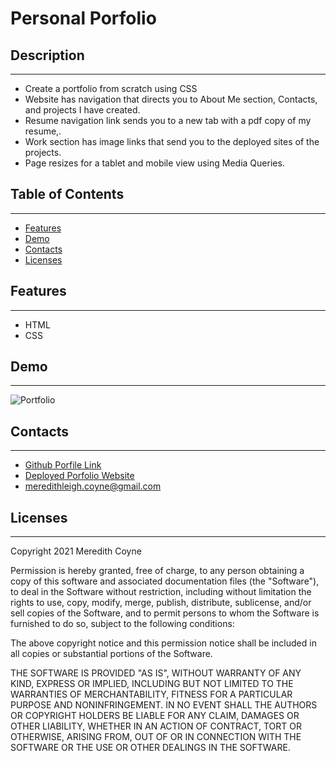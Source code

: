 # Personal Porfolio

## Description
--------------
* Create a portfolio from scratch using CSS
* Website has navigation that directs you to About Me section, Contacts, and projects I have created.
* Resume navigation link sends you to a new tab with a pdf copy of my resume,.
* Work section has image links that send you to the deployed sites of the projects.
* Page resizes for a tablet and mobile view using Media Queries.

## Table of Contents
---------------------
* [Features](https://github.com/meredithcoyne/advance_portfolio#Features)
* [Demo](https://github.com/meredithcoyne/advance_portfolio#Demo)
* [Contacts](https://github.com/meredithcoyne/advance_portfolio#Contacts)
* [Licenses](https://github.com/meredithcoyne/advance_portfolio#Licenses)
## Features
-----------
* HTML
* CSS

## Demo
--------
![Portfolio](assets\misc\updated_portfolio.gif)

  
## Contacts
-----------

* [Github Porfile Link](https://github.com/meredithcoyne/)
* [Deployed Porfolio Website](https://meredithcoyne.github.io/advance_portfolio/)
* [meredithleigh.coyne@gmail.com](meredithleigh.coyne@gmail.com)

## Licenses
-----------
Copyright 2021 Meredith Coyne

Permission is hereby granted, free of charge, to any person obtaining a copy of this software and associated documentation files (the "Software"), to deal in the Software without restriction, including without limitation the rights to use, copy, modify, merge, publish, distribute, sublicense, and/or sell copies of the Software, and to permit persons to whom the Software is furnished to do so, subject to the following conditions:

The above copyright notice and this permission notice shall be included in all copies or substantial portions of the Software.

THE SOFTWARE IS PROVIDED "AS IS", WITHOUT WARRANTY OF ANY KIND, EXPRESS OR IMPLIED, INCLUDING BUT NOT LIMITED TO THE WARRANTIES OF MERCHANTABILITY, FITNESS FOR A PARTICULAR PURPOSE AND NONINFRINGEMENT. IN NO EVENT SHALL THE AUTHORS OR COPYRIGHT HOLDERS BE LIABLE FOR ANY CLAIM, DAMAGES OR OTHER LIABILITY, WHETHER IN AN ACTION OF CONTRACT, TORT OR OTHERWISE, ARISING FROM, OUT OF OR IN CONNECTION WITH THE SOFTWARE OR THE USE OR OTHER DEALINGS IN THE SOFTWARE.
  
